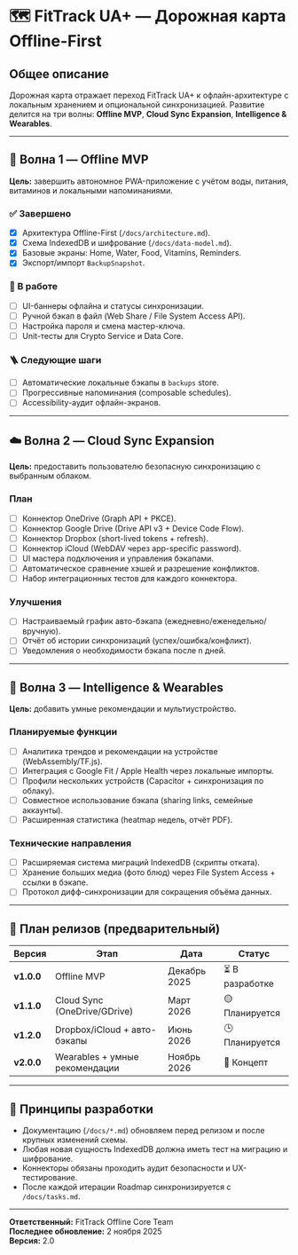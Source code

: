 # 🗺 FitTrack UA+ — Дорожная карта Offline-First

## Общее описание
Дорожная карта отражает переход FitTrack UA+ к офлайн-архитектуре с локальным хранением и опциональной синхронизацией. Развитие делится на три волны: **Offline MVP**, **Cloud Sync Expansion**, **Intelligence & Wearables**.

---

## 🧩 Волна 1 — Offline MVP
**Цель:** завершить автономное PWA-приложение с учётом воды, питания, витаминов и локальными напоминаниями.

### ✅ Завершено
- [x] Архитектура Offline-First (`/docs/architecture.md`).
- [x] Схема IndexedDB и шифрование (`/docs/data-model.md`).
- [x] Базовые экраны: Home, Water, Food, Vitamins, Reminders.
- [x] Экспорт/импорт `BackupSnapshot`.

### 🔧 В работе
- [ ] UI-баннеры офлайна и статусы синхронизации.
- [ ] Ручной бэкап в файл (Web Share / File System Access API).
- [ ] Настройка пароля и смена мастер-ключа.
- [ ] Unit-тесты для Crypto Service и Data Core.

### 🪜 Следующие шаги
- [ ] Автоматические локальные бэкапы в `backups` store.
- [ ] Прогрессивные напоминания (composable schedules).
- [ ] Accessibility-аудит офлайн-экранов.

---

## ☁️ Волна 2 — Cloud Sync Expansion
**Цель:** предоставить пользователю безопасную синхронизацию с выбранным облаком.

### План
- [ ] Коннектор OneDrive (Graph API + PKCE).
- [ ] Коннектор Google Drive (Drive API v3 + Device Code Flow).
- [ ] Коннектор Dropbox (short-lived tokens + refresh).
- [ ] Коннектор iCloud (WebDAV через app-specific password).
- [ ] UI мастера подключения и управления бэкапами.
- [ ] Автоматическое сравнение хэшей и разрешение конфликтов.
- [ ] Набор интеграционных тестов для каждого коннектора.

### Улучшения
- [ ] Настраиваемый график авто-бэкапа (ежедневно/еженедельно/вручную).
- [ ] Отчёт об истории синхронизаций (успех/ошибка/конфликт).
- [ ] Уведомления о необходимости бэкапа после n дней.

---

## 🧠 Волна 3 — Intelligence & Wearables
**Цель:** добавить умные рекомендации и мультиустройство.

### Планируемые функции
- [ ] Аналитика трендов и рекомендации на устройстве (WebAssembly/TF.js).
- [ ] Интеграция с Google Fit / Apple Health через локальные импорты.
- [ ] Профили нескольких устройств (Capacitor + синхронизация по облаку).
- [ ] Совместное использование бэкапа (sharing links, семейные аккаунты).
- [ ] Расширенная статистика (heatmap недель, отчёт PDF).

### Технические направления
- [ ] Расширяемая система миграций IndexedDB (скрипты отката).
- [ ] Хранение больших медиа (фото блюд) через File System Access + ссылки в бэкапе.
- [ ] Протокол дифф-синхронизации для сокращения объёма данных.

---

## 📆 План релизов (предварительный)
| Версия | Этап | Дата | Статус |
|--------|------|------|--------|
| **v1.0.0** | Offline MVP | Декабрь 2025 | ⏳ В разработке |
| **v1.1.0** | Cloud Sync (OneDrive/GDrive) | Март 2026 | 🟡 Планируется |
| **v1.2.0** | Dropbox/iCloud + авто-бэкапы | Июнь 2026 | 🕒 Планируется |
| **v2.0.0** | Wearables + умные рекомендации | Ноябрь 2026 | 🧭 Концепт |

---

## 🧰 Принципы разработки
- Документацию (`/docs/*.md`) обновляем перед релизом и после крупных изменений схемы.
- Любая новая сущность IndexedDB должна иметь тест на миграцию и шифрование.
- Коннекторы обязаны проходить аудит безопасности и UX-тестирование.
- После каждой итерации Roadmap синхронизируется с `/docs/tasks.md`.

---

**Ответственный:** FitTrack Offline Core Team  
**Последнее обновление:** 2 ноября 2025  
**Версия:** 2.0
